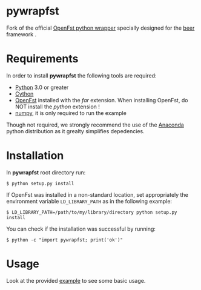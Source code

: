 # pywrapfst

Fork of the official [OpenFst python wrapper](http://www.openfst.org/twiki/bin/view/FST/PythonExtension)
 specially designed for the [beer](https://github.com/beer-asr/beer) framework .


# Requirements

In order to install **pywrapfst** the following tools are required:

* [Python](https://www.python.org/) 3.0 or greater
* [Cython](http://cython.org)
* [OpenFst](http://www.openfst.org/twiki/bin/view/FST/WebHome)
installed with the *far* extension. When installing OpenFst, do NOT
install the *python* extension !
* [numpy](http://www.numpy.org/), it is only required to run the
example

Though not required, we strongly recommend the use of the
[Anaconda](https://docs.anaconda.com/anaconda/) python distribution as
it grealty simplifies depedencies.


# Installation

In **pywrapfst** root directory run:

    $ python setup.py install

If OpenFst was installed in a non-standard location, set appropriately
the environment variable `LD_LIBRARY_PATH` as in the following example:

    $ LD_LIBRARY_PATH=/path/to/my/library/directory python setup.py install

You can check if the installation was successful by running:

    $ python -c "import pywrapfst; print('ok')"

# Usage

Look at the provided [example](https://github.com/beer-asr/pywrapfst/blob/master/example/forward-backward.ipynb
) to see some basic usage.

